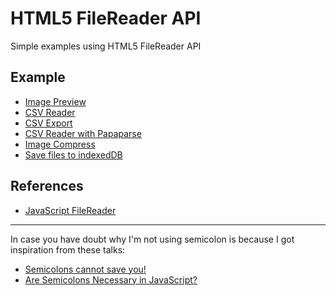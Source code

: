 # HTML5 FileReader API

Simple examples using HTML5 FileReader API

## Example
- [Image Preview](https://edysegura.github.io/html5-FileReader/image-preview)
- [CSV Reader](https://edysegura.github.io/html5-FileReader/csv-reader)
- [CSV Export](https://edysegura.github.io/html5-FileReader/csv-export)
- [CSV Reader with Papaparse](http://edysegura.com/html5-FileReader/csv-reader-papaparse)
- [Image Compress](https://edysegura.com/html5-FileReader/image-compress)
- [Save files to indexedDB](http://edysegura.com/html5-FileReader/store-files-indexeddb)

## References

- [JavaScript FileReader](https://www.youtube.com/watch?v=-AR-6X_98rM)

---
In case you have doubt why I'm not using semicolon is because I got inspiration from these talks:

- [Semicolons cannot save you!](https://www.youtube.com/watch?v=Qlr-FGbhKaI)
- [Are Semicolons Necessary in JavaScript?](https://www.youtube.com/watch?v=gsfbh17Ax9I)


